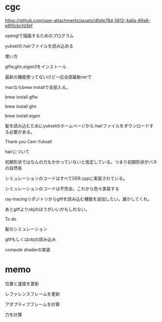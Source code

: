 # cgc

https://github.com/user-attachments/assets/dfa1e78d-5812-4a6a-89a8-e6f0cbcfd3bf


openglで描画するためのプログラム

yukselの.hairファイルを読み込める

使い方

glfw,glm,eigen3をインストール

最新の機能使ってないけど一応全部最新verで

macならbrew installで全部入る。

brew install glfw

brew install glm

brew install eigen

髪を読み込むためにyukselのホームページから.hairファイルをダウンロードする必要がある。

Thank you Cem Yuksel!

hairについて

初期形状ではなんの力もかかっていないと仮定している。つまり初期形状がバネの自然長

シミュレーションのコードはすべてDER.cppに実装されている。

シミュレーションのコードは不完全。これから色々実装する

ray-tracingリポジトリからgltfを読み込む機能を追加したい。誰かしてくれ。

あとgltfよりobjのほうがいいかもしれない。

To do

髪のシミュレーション

gltfもしくはobjの読み込み

compute shaderの実装



# memo
位置と速度を更新

レファレンスフレームを更新

アダプティブフレームを計算

力を計算
